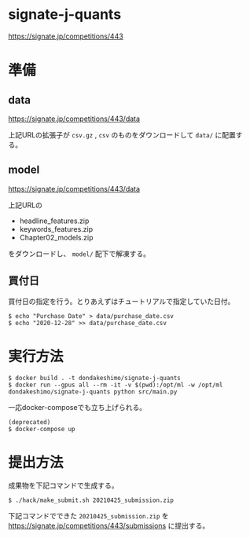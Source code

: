 # signate-j-quants
https://signate.jp/competitions/443


# 準備

## data
https://signate.jp/competitions/443/data

上記URLの拡張子が `csv.gz` , `csv` のものをダウンロードして `data/` に配置する。

## model
https://signate.jp/competitions/443/data

上記URLの

- headline\_features.zip
- keywords\_features.zip
- Chapter02\_models.zip

をダウンロードし、 `model/` 配下で解凍する。

## 買付日
買付日の指定を行う。とりあえずはチュートリアルで指定していた日付。

```
$ echo "Purchase Date" > data/purchase_date.csv
$ echo "2020-12-28" >> data/purchase_date.csv
```


# 実行方法

```
$ docker build . -t dondakeshimo/signate-j-quants
$ docker run --gpus all --rm -it -v $(pwd):/opt/ml -w /opt/ml dondakeshimo/signate-j-quants python src/main.py
```

一応docker-composeでも立ち上げられる。
```
(deprecated)
$ docker-compose up
```


# 提出方法
成果物を下記コマンドで生成する。

```
$ ./hack/make_submit.sh 20210425_submission.zip
```

下記コマンドでできた `20210425_submission.zip` を https://signate.jp/competitions/443/submissions に提出する。

